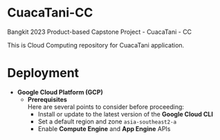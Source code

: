 # CuacaTani-CC
Bangkit 2023 Product-based Capstone Project - CuacaTani - CC

This is Cloud Computing repository for CuacaTani application.

# Deployment
* **Google Cloud Platform (GCP)**
  * **Prerequisites** 
    <br>
    Here are several points to consider before proceeding:
    * Install or update to the latest version of the **Google Cloud CLI**
    * Set a default region and zone `asia-southeast2-a`
    * Enable **Compute Engine** and **App Engine** APIs 
      <br><br>
